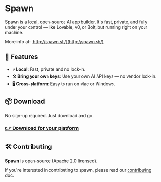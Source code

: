 # Spawn

Spawn is a local, open-source AI app builder. It's fast, private, and fully under your control — like Lovable, v0, or Bolt, but running right on your machine.


More info at: [http://spawn.sh/](http://spawn.sh/)

## 🚀 Features

- ⚡️ **Local**: Fast, private and no lock-in.
- 🛠 **Bring your own keys**: Use your own AI API keys — no vendor lock-in.
- 🖥️ **Cross-platform**: Easy to run on Mac or Windows.

## 📦 Download

No sign-up required. Just download and go.

### [👉 Download for your platform](https://www.spawn.sh/#download)


## 🛠️ Contributing

**Spawn** is open-source (Apache 2.0 licensed).

If you're interested in contributing to spawn, please read our [contributing](./CONTRIBUTING.md) doc.
